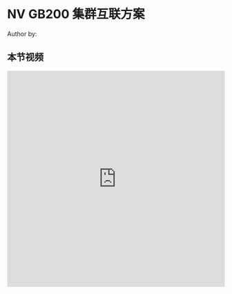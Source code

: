 <!--Copyright © ZOMI 适用于[License](https://github.com/Infrasys-AI/AIInfra)版权许可-->

# NV GB200 集群互联方案

Author by: 

## 本节视频

<html>
<iframe src="https://player.bilibili.com/player.html?isOutside=true&aid=113598646983333&bvid=BV1uaiXYbE5h&cid=25721770333&p=1&danmaku=0&t=30&autoplay=0" width="100%" height="500" scrolling="no" border="0" frameborder="no" framespacing="0" allowfullscreen="true"> </iframe>
</html>

